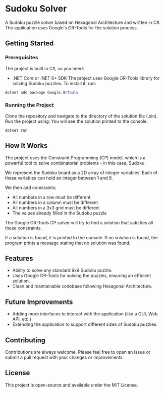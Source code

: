 ﻿# Sudoku Solver
A Sudoku puzzle solver based on Hexagonal Architecture and written in C#. The application uses Google's OR-Tools for the solution process.

## Getting Started
### Prerequisites
The project is built in C#, so you need:

* .NET Core or .NET 6+ SDK
The project uses Google OR-Tools library for solving Sudoku puzzles. To install it, run:

```csharp
dotnet add package Google.OrTools
```

### Running the Project
Clone the repository and navigate to the directory of the solution file (.sln). Run the project using:
You will see the solution printed to the console.

```shell
dotnet run
```

## How It Works
The project uses the Constraint Programming (CP) model, which is a powerful tool to solve combinatorial problems - in this case, Sudoku.

We represent the Sudoku board as a 2D array of integer variables. Each of these variables can hold an integer between 1 and 9.

We then add constraints:

* All numbers in a row must be different
* All numbers in a column must be different
* All numbers in a 3x3 grid must be different
* The values already filled in the Sudoku puzzle

The Google OR-Tools CP solver will try to find a solution that satisfies all these constraints.

If a solution is found, it is printed to the console. If no solution is found, the program prints a message stating that no solution was found.

## Features
* Ability to solve any standard 9x9 Sudoku puzzle.
* Uses Google OR-Tools for solving the puzzles, ensuring an efficient solution.
* Clean and maintainable codebase following Hexagonal Architecture.

## Future Improvements
* Adding more interfaces to interact with the application (like a GUI, Web API, etc.)
* Extending the application to support different sizes of Sudoku puzzles.

## Contributing
Contributions are always welcome. Please feel free to open an issue or submit a pull request with your changes or improvements.

## License
This project is open-source and available under the MIT License.
